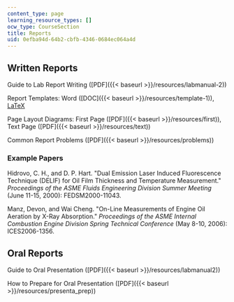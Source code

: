 ```yaml
---
content_type: page
learning_resource_types: []
ocw_type: CourseSection
title: Reports
uid: 0efba94d-64b2-cbfb-4346-0684ec064a4d
---
```


Written Reports
---------------

Guide to Lab Report Writing ([PDF]({{< baseurl >}}/resources/labmanual-2))

Report Templates: Word ([DOC]({{< baseurl >}}/resources/template-1)), [LaTeX](http://iel.ucdavis.edu/code/ASME/conf-1.5.html)

Page Layout Diagrams: First Page ([PDF]({{< baseurl >}}/resources/first)), Text Page ([PDF]({{< baseurl >}}/resources/text))

Common Report Problems ([PDF]({{< baseurl >}}/resources/problems))

### Example Papers

Hidrovo, C. H., and D. P. Hart. "Dual Emission Laser Induced Fluorescence Technique (DELIF) for Oil Film Thickness and Temperature Measurement." _Proceedings of the ASME Fluids Engineering Division Summer Meeting_ (June 11-15, 2000): FEDSM2000-11043.

Manz, Devon, and Wai Cheng. "On-Line Measurements of Engine Oil Aeration by X-Ray Absorption." _Proceedings of the ASME Internal Combustion Engine Division Spring Technical Conference_ (May 8-10, 2006): ICES2006-1356.

Oral Reports
------------

Guide to Oral Presentation ([PDF]({{< baseurl >}}/resources/labmanual2))

How to Prepare for Oral Presentation ([PDF]({{< baseurl >}}/resources/presenta_prep))
